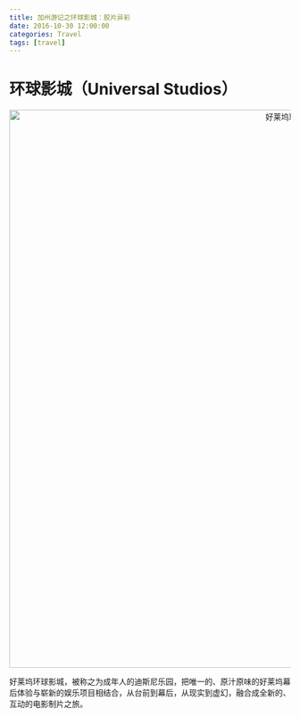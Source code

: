 ```yaml
---
title: 加州游记之环球影城：胶片异彩
date: 2016-10-30 12:00:00
categories: Travel
tags: [travel]
---
```

# 环球影城（Universal Studios）

<div  align="center">    
    <img src="https://c6.staticflickr.com/6/5328/30592336581_9a6ffa1861_k.jpg" width = "1000" alt="好莱坞环球影城" align=center title="" />
</div>

好莱坞环球影城，被称之为成年人的迪斯尼乐园，把唯一的、原汁原味的好莱坞幕后体验与崭新的娱乐项目相结合，从台前到幕后，从现实到虚幻，融合成全新的、互动的电影制片之旅。

<!-- more -->

